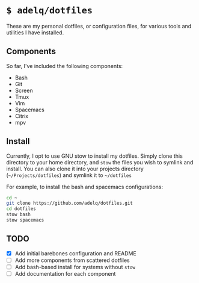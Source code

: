 # `$ adelq/dotfiles`

These are my personal dotfiles, or configuration files, for various tools and
utilities I have installed.

## Components

So far, I've included the following components:

* Bash
* Git
* Screen
* Tmux
* Vim
* Spacemacs
* Citrix
* mpv

## Install

Currently, I opt to use GNU stow to install my dotfiles. Simply clone this
directory to your home directory, and `stow` the files you wish to symlink and
install. You can also clone it into your projects directory
(`~/Projects/dotfiles`) and symlink it to `~/dotfiles`

For example, to install the bash and spacemacs configurations:

```sh
cd ~
git clone https://github.com/adelq/dotfiles.git
cd dotfiles
stow bash
stow spacemacs
```

## TODO

- [X] Add initial barebones configuration and README
- [ ] Add more components from scattered dotfiles
- [ ] Add bash-based install for systems without `stow`
- [ ] Add documentation for each component
